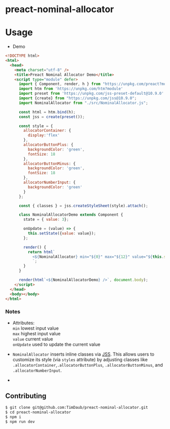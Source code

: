 # preact-nominal-allocator



# Usage

- Demo

```html
<!DOCTYPE html>
<html>
  <head>
    <meta charset="utf-8" />
    <title>Preact Nominal Allocator Demo</title>
    <script type="module" defer>
      import { Component, render, h } from "https://unpkg.com/preact?module";
      import htm from 'https://unpkg.com/htm?module'
      import preset from 'https://unpkg.com/jss-preset-default@10.9.0'
      import {create} from "https://unpkg.com/jss@10.9.0";
      import NominalAllocator from "./src/NominalAllocator.js";

      const html = htm.bind(h);
      const jss = create(preset());

      const style = {
        allocatorContainer: {
          display:'flex'
        },
        allocatorButtonPlus: {
          backgroundColor: 'green',
          fontSize: 18
        },
        allocatorButtonMinus: {
          backgroundColor: 'green',
          fontSize: 18
        },
        allocatorNumberInput: {
          backgroundColor: 'green'
        }
      };

      const { classes } = jss.createStyleSheet(style).attach();

      class NominalAllocatorDemo extends Component {
        state = { value: 3};

        onUpdate = (value) => {
          this.setState({value: value});
        };

        render() {
          return html`
            <${NominalAllocator} min="${0}" max="${12}" value="${this.state.value}" onUpdate="${this.onUpdate}" styles="${classes}"/>
            `;
        }
      }

      render(html`<${NominalAllocatorDemo} />`, document.body);
    </script>
  </head>
  <body></body>
</html>
```
### Notes
- Attributes: <br>
    `min` lowest input value <br>
    `max` highest input value <br>
    `value` current value <br>
    `onUpdate` used to update the current value <br>
    
- `NominalAllocator` inserts inline classes via [JSS](https://cssinjs.org). This
allows users to customize its style (via `styles` attribute) by adjusting classes like  `.allocatorContainer`,`.allocatorButtonPlus`, `.allocatorButtonMinus`,
and `.allocatorNumberInput`.
- 

## Contributing

```bash
$ git clone git@github.com:TimDaub/preact-nominal-allocator.git
$ cd preact-nominal-allocator
$ npm i
$ npm run dev
```
